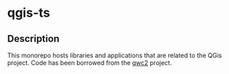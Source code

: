 # qgis-ts

## Description

This monorepo hosts libraries and applications that are related
to the QGis project. Code has been borrowed from the
[qwc2](https://github.com/qgis/qwc2) project.

